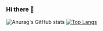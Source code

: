 ### Hi there 👋

<!--
**bigduu/bigduu** is a ✨ _special_ ✨ repository because its `README.md` (this file) appears on your GitHub profile.

Here are some ideas to get you started:

- 🔭 I’m currently working on ...
- 🌱 I’m currently learning ...
- 👯 I’m looking to collaborate on ...
- 🤔 I’m looking for help with ...
- 💬 Ask me about ...
- 📫 How to reach me: ...
- 😄 Pronouns: ...
- ⚡ Fun fact: ...
-->
![Anurag's GitHub stats](https://github-readme-stats.vercel.app/api?username=bigduu&show_icons=true)
[![Top Langs](https://github-readme-stats.vercel.app/api/top-langs/?username=bigduu)](https://github.com/anuraghazra/github-readme-stats)
